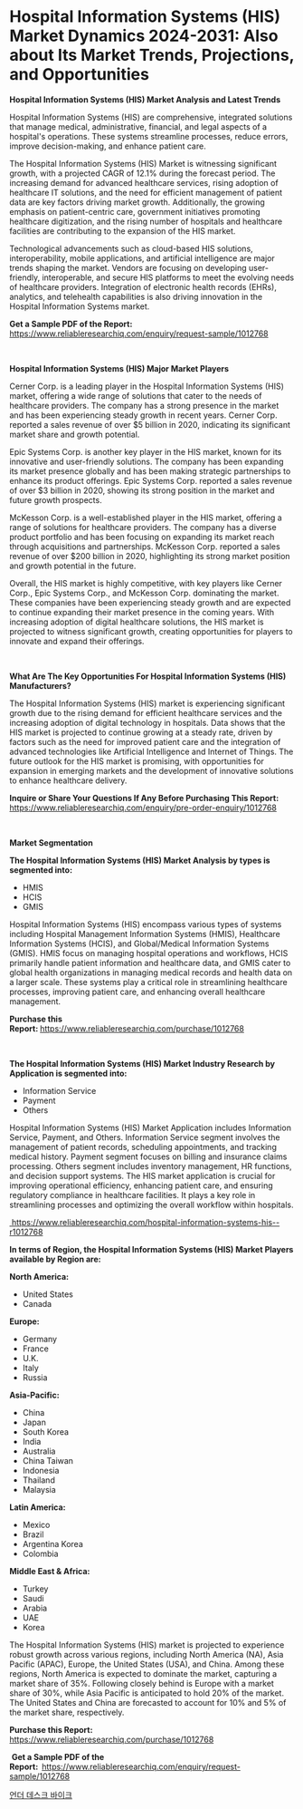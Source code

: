 <p><h1>Hospital Information Systems (HIS) Market Dynamics 2024-2031: Also about Its Market Trends, Projections, and Opportunities</h1></p><p><strong>Hospital Information Systems (HIS) Market Analysis and Latest Trends</strong></p>
<p><p>Hospital Information Systems (HIS) are comprehensive, integrated solutions that manage medical, administrative, financial, and legal aspects of a hospital's operations. These systems streamline processes, reduce errors, improve decision-making, and enhance patient care.</p><p>The Hospital Information Systems (HIS) Market is witnessing significant growth, with a projected CAGR of 12.1% during the forecast period. The increasing demand for advanced healthcare services, rising adoption of healthcare IT solutions, and the need for efficient management of patient data are key factors driving market growth. Additionally, the growing emphasis on patient-centric care, government initiatives promoting healthcare digitization, and the rising number of hospitals and healthcare facilities are contributing to the expansion of the HIS market.</p><p>Technological advancements such as cloud-based HIS solutions, interoperability, mobile applications, and artificial intelligence are major trends shaping the market. Vendors are focusing on developing user-friendly, interoperable, and secure HIS platforms to meet the evolving needs of healthcare providers. Integration of electronic health records (EHRs), analytics, and telehealth capabilities is also driving innovation in the Hospital Information Systems market.</p></p>
<p><strong>Get a Sample PDF of the Report:&nbsp;</strong> <a href="https://www.reliableresearchiq.com/enquiry/request-sample/1012768">https://www.reliableresearchiq.com/enquiry/request-sample/1012768</a></p>
<p>&nbsp;</p>
<p><strong>Hospital Information Systems (HIS) Major Market Players</strong></p>
<p><p>Cerner Corp. is a leading player in the Hospital Information Systems (HIS) market, offering a wide range of solutions that cater to the needs of healthcare providers. The company has a strong presence in the market and has been experiencing steady growth in recent years. Cerner Corp. reported a sales revenue of over $5 billion in 2020, indicating its significant market share and growth potential.</p><p>Epic Systems Corp. is another key player in the HIS market, known for its innovative and user-friendly solutions. The company has been expanding its market presence globally and has been making strategic partnerships to enhance its product offerings. Epic Systems Corp. reported a sales revenue of over $3 billion in 2020, showing its strong position in the market and future growth prospects.</p><p>McKesson Corp. is a well-established player in the HIS market, offering a range of solutions for healthcare providers. The company has a diverse product portfolio and has been focusing on expanding its market reach through acquisitions and partnerships. McKesson Corp. reported a sales revenue of over $200 billion in 2020, highlighting its strong market position and growth potential in the future.</p><p>Overall, the HIS market is highly competitive, with key players like Cerner Corp., Epic Systems Corp., and McKesson Corp. dominating the market. These companies have been experiencing steady growth and are expected to continue expanding their market presence in the coming years. With increasing adoption of digital healthcare solutions, the HIS market is projected to witness significant growth, creating opportunities for players to innovate and expand their offerings.</p></p>
<p>&nbsp;</p>
<p><strong>What Are The Key Opportunities For Hospital Information Systems (HIS) Manufacturers?</strong></p>
<p><p>The Hospital Information Systems (HIS) market is experiencing significant growth due to the rising demand for efficient healthcare services and the increasing adoption of digital technology in hospitals. Data shows that the HIS market is projected to continue growing at a steady rate, driven by factors such as the need for improved patient care and the integration of advanced technologies like Artificial Intelligence and Internet of Things. The future outlook for the HIS market is promising, with opportunities for expansion in emerging markets and the development of innovative solutions to enhance healthcare delivery.</p></p>
<p><strong>Inquire or Share Your Questions If Any Before Purchasing This Report:</strong> <a href="https://www.reliableresearchiq.com/enquiry/pre-order-enquiry/1012768">https://www.reliableresearchiq.com/enquiry/pre-order-enquiry/1012768</a></p>
<p>&nbsp;</p>
<p><strong>Market Segmentation</strong></p>
<p><strong>The Hospital Information Systems (HIS) Market Analysis by types is segmented into:</strong></p>
<p><ul><li>HMIS</li><li>HCIS</li><li>GMIS</li></ul></p>
<p><p>Hospital Information Systems (HIS) encompass various types of systems including Hospital Management Information Systems (HMIS), Healthcare Information Systems (HCIS), and Global/Medical Information Systems (GMIS). HMIS focus on managing hospital operations and workflows, HCIS primarily handle patient information and healthcare data, and GMIS cater to global health organizations in managing medical records and health data on a larger scale. These systems play a critical role in streamlining healthcare processes, improving patient care, and enhancing overall healthcare management.</p></p>
<p><strong>Purchase this Report:&nbsp;</strong><a href="https://www.reliableresearchiq.com/purchase/1012768">https://www.reliableresearchiq.com/purchase/1012768</a></p>
<p>&nbsp;</p>
<p><strong>The Hospital Information Systems (HIS) Market Industry Research by Application is segmented into:</strong></p>
<p><ul><li>Information Service</li><li>Payment</li><li>Others</li></ul></p>
<p><p>Hospital Information Systems (HIS) Market Application includes Information Service, Payment, and Others. Information Service segment involves the management of patient records, scheduling appointments, and tracking medical history. Payment segment focuses on billing and insurance claims processing. Others segment includes inventory management, HR functions, and decision support systems. The HIS market application is crucial for improving operational efficiency, enhancing patient care, and ensuring regulatory compliance in healthcare facilities. It plays a key role in streamlining processes and optimizing the overall workflow within hospitals.</p></p>
<p><a href="https://www.reliableresearchiq.com/hospital-information-systems-his--r1012768">&nbsp;https://www.reliableresearchiq.com/hospital-information-systems-his--r1012768</a></p>
<p><strong>In terms of Region, the Hospital Information Systems (HIS) Market Players available by Region are:</strong></p>
<p>
    <p> <strong> North America: </strong>
        <ul>
            <li>United States</li>
            <li>Canada</li>
        </ul>
        </p> 
    <p> <strong> Europe: </strong>
        <ul>
            <li>Germany</li>
            <li>France</li>
            <li>U.K.</li>
            <li>Italy</li>
            <li>Russia</li>
        </ul>
        </p> 
    <p> <strong> Asia-Pacific: </strong>
        <ul>
            <li>China</li>
            <li>Japan</li>
            <li>South Korea</li>
            <li>India</li>
            <li>Australia</li>
            <li>China Taiwan</li>
            <li>Indonesia</li>
            <li>Thailand</li>
            <li>Malaysia</li>
        </ul>
        </p> 
    <p> <strong> Latin America: </strong>
        <ul>
            <li>Mexico</li>
            <li>Brazil</li>
            <li>Argentina Korea</li>
            <li>Colombia</li>
        </ul>
        </p> 
    <p> <strong> Middle East & Africa: </strong>
        <ul>
            <li>Turkey</li>
            <li>Saudi</li>
            <li>Arabia</li>
            <li>UAE</li>
            <li>Korea</li>
        </ul>
    </p>
    </p>
<p><p>The Hospital Information Systems (HIS) market is projected to experience robust growth across various regions, including North America (NA), Asia Pacific (APAC), Europe, the United States (USA), and China. Among these regions, North America is expected to dominate the market, capturing a market share of 35%. Following closely behind is Europe with a market share of 30%, while Asia Pacific is anticipated to hold 20% of the market. The United States and China are forecasted to account for 10% and 5% of the market share, respectively.</p></p>
<p><strong>Purchase this Report: </strong><a href="https://www.reliableresearchiq.com/purchase/1012768">https://www.reliableresearchiq.com/purchase/1012768</a></p>
<p>&nbsp;<strong>Get a Sample PDF of the Report:&nbsp;&nbsp;</strong><a href="https://www.reliableresearchiq.com/enquiry/request-sample/1012768">https://www.reliableresearchiq.com/enquiry/request-sample/1012768</a></p>
<p><strong></strong></p>
<p><p><a href="https://github.com/mpodehpw07370073/Market-Research-Report-List-3/blob/main/990629373856.md">언더 데스크 바이크</a></p></p>